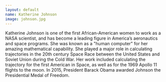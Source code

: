 ```yaml
---
layout: default
name: Katherine Johnson
image: johnson.jpg
---
```

Katherine Johnson is one of the first African-American women to work as a NASA scientist, and has become a leading figure in America’s aeronautics and space programs. She was known as a "human computer" for her amazing mathematical capability.  She played a major role in calculating trajectories in the 20th century Space Race between the United States and Soviet Union during the Cold War.  Her work included calculating the trajectory for the first American in Space, as well as for the 1969 Apollo 11 flights to the moon.  In 2015, President Barack Obama awarded Johnson the Presidential Medal of Freedom.
